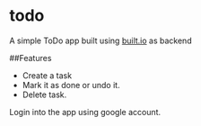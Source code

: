 todo
====

A simple ToDo app built using [built.io](http://www.built.io/) as backend

##Features
- Create a task
- Mark it as done or undo it.
- Delete task.

Login into the app using google account.
